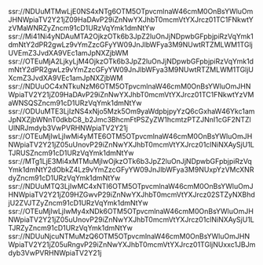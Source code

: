 ssr://NDUuMTMwLjE0NS4xNTg6OTM5OTpvcmlnaW46cmM0OnBsYWluOmJHNWpiaTV2Y21jZ09HaDAvP29iZnNwYXJhbT0mcmVtYXJrcz01TC1FNkwtYzVMaWNRZyZncm91cD1URzVqYmk1dmNtYw
ssr://Mi41Ni4yNDAuMTA2OjkzOTk6b3JpZ2luOnJjNDpwbGFpbjpiRzVqYmk1dmNtY2dPR2gwLz9vYmZzcGFyYW09JnJlbWFya3M9NUwtRTZMLWM1TGljUVEmZ3JvdXA9VEc1amJpNXZjbWM
ssr://OTEuMjA2LjkyLjM4OjkzOTk6b3JpZ2luOnJjNDpwbGFpbjpiRzVqYmk1dmNtY2dPR2gwLz9vYmZzcGFyYW09JnJlbWFya3M9NUwtRTZMLWM1TGljUXcmZ3JvdXA9VEc1amJpNXZjbWM
ssr://NDUuOC4xNTkuNzM6OTM5OTpvcmlnaW46cmM0OnBsYWluOmJHNWpiaTV2Y21jZ09HaDAvP29iZnNwYXJhbT0mcmVtYXJrcz01TC1FNkwtYzVMaWNSQSZncm91cD1URzVqYmk1dmNtYw
ssr://ODUuMTE3LjIzNS4xNjo5Mzk5Om9yaWdpbjpyYzQ6cGxhaW46Ykc1amJpNXZjbWNnT0dkbC8_b2Jmc3BhcmFtPSZyZW1hcmtzPTZJNnI1cGF2NTZlUlNRJmdyb3VwPVRHNWpiaTV2Y21j
ssr://OTEuMjIwLjIwMi4yMTE6OTM5OTpvcmlnaW46cmM0OnBsYWluOmJHNWpiaTV2Y21jZ05uUnovP29iZnNwYXJhbT0mcmVtYXJrcz01clNiNXAySjU1LTJRUSZncm91cD1URzVqYmk1dmNtYw
ssr://MTg1LjE3Mi4xMTMuMjIwOjkzOTk6b3JpZ2luOnJjNDpwbGFpbjpiRzVqYmk1dmNtY2dObkZ4Lz9vYmZzcGFyYW09JnJlbWFya3M9NUxpYzVMcXNRdyZncm91cD1URzVqYmk1dmNtYw
ssr://NDUuMTQ3LjIwMC4xNTI6OTM5OTpvcmlnaW46cmM0OnBsYWluOmJHNWpiaTV2Y21jZ09HZGwvP29iZnNwYXJhbT0mcmVtYXJrcz02STZyNXBhdjU2ZVJTZyZncm91cD1URzVqYmk1dmNtYw
ssr://OTEuMjIwLjIwMy4xNDk6OTM5OTpvcmlnaW46cmM0OnBsYWluOmJHNWpiaTV2Y21jZ05uUnovP29iZnNwYXJhbT0mcmVtYXJrcz01clNiNXAySjU1LTJRZyZncm91cD1URzVqYmk1dmNtYw
ssr://NDUuNjcuNTMuMzQ6OTM5OTpvcmlnaW46cmM0OnBsYWluOmJHNWpiaTV2Y21jZ05uRngvP29iZnNwYXJhbT0mcmVtYXJrcz01TGljNUxxc1JBJmdyb3VwPVRHNWpiaTV2Y21j
